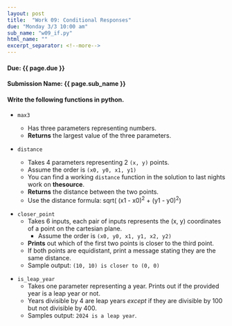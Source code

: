 ```yaml
---
layout: post
title:  "Work 09: Conditional Responses"
due: "Monday 3/3 10:00 am"
sub_name: "w09_if.py"
html_name: ""
excerpt_separator: <!--more-->
---
```


#### Due: {{ page.due }}
#### Submission Name: {{ page.sub_name }}

#### Write the following functions in python.
- `max3`
  - Has three parameters representing numbers.
  - __Returns__ the largest value of the three parameters.

- `distance`
  - Takes 4 parameters representing 2 `(x, y)` points.
  - Assume the order is `(x0, y0, x1, y1)`
  - You can find a working `distance` function in the solution to last nights work on __thesource__.
  - __Returns__ the distance between the two points.
  - Use the distance formula: sqrt( (x1 - x0)<sup>2</sup> + (y1 - y0)<sup>2</sup>)

* `closer_point`
  - Takes 6 inputs, each pair of inputs represents the (x, y) coordinates of a point on the cartesian plane.
    - Assume the order is `(x0, y0, x1, y1, x2, y2)`
  - __Prints__ out which of the first two points is closer to the third point.
  - If both points are equidistant, print a message stating they are the same distance.
  - Sample output: `(10, 10) is closer to (0, 0)`

- `is_leap_year`
  - Takes one parameter representing a year. Prints out if the provided year is a leap year or not.
  -  Years divisible by 4 are leap years _except_ if they are divisible by 100 but not divisible by 400.
  - Samples output: `2024 is a leap year`.
